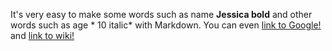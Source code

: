 It's very easy to make some words such as  name  **Jessica bold** and other words such as age * 10 italic* with Markdown. You can even [link to Google!](http://google.com)  and [link to wiki!](https://www.wikipedia.org/)
